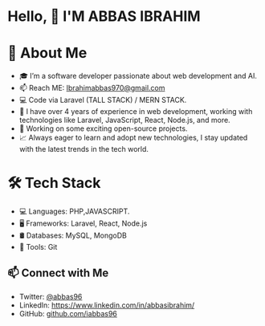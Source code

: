 # Hello, 👋 I'M ABBAS IBRAHIM 

# 🚀 About Me
- 🎓 I’m a software developer passionate about web development and AI.
- 📫 Reach ME: Ibrahimabbas970@gmail.com
- 💻 Code via Laravel (TALL STACK) / MERN STACK.
- 🚀 I have over 4 years of experience in web development, working with technologies like Laravel, JavaScript, React, Node.js, and more.
- 🔭 Working on some exciting open-source projects.
- 📈 Always eager to learn and adopt new technologies, I stay updated with the latest trends in the tech world.
# 🛠 Tech Stack
- 💻 Languages: PHP,JAVASCRIPT.
- 🖥️ Frameworks: Laravel, React, Node.js
- 🛢️ Databases: MySQL, MongoDB
- 🔧 Tools: Git

## 📫 Connect with Me
- Twitter: [@abbas96](https://twitter.com/@abbas96)
- LinkedIn: https://www.linkedin.com/in/abbasibrahim/
- GitHub: [github.com/iabbas96](https://github.com/iabbas96)

